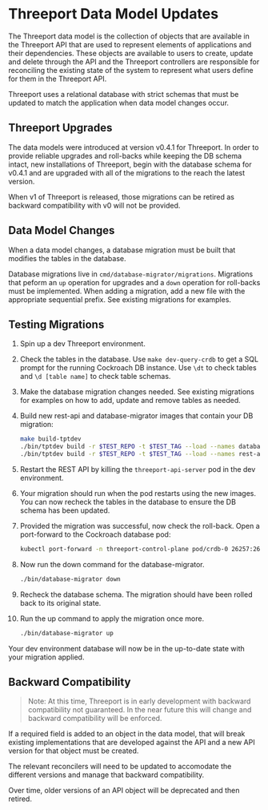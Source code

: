 # Threeport Data Model Updates

The Threeport data model is the collection of objects that are available in the
Threeport API that are used to represent elements of applications and their
dependencies.  These objects are available to users to create, update and delete
through the API and the Threeport controllers are responsible for reconciling
the existing state of the system to represent what users define for them in the
Threeport API.

Threeport uses a relational database with strict schemas that must be updated to
match the application when data model changes occur.

## Threeport Upgrades

The data models were introduced at version v0.4.1 for Threeport.  In order to
provide reliable upgrades and roll-backs while keeping the DB schema intact,
new installations of Threeport, begin with the database schema for v0.4.1 and
are upgraded with all of the migrations to the reach the latest version.

When v1 of Threeport is released, those migrations can be retired as backward
compatibility with v0 will not be provided.

## Data Model Changes

When a data model changes, a database migration must be built that modifies the
tables in the database.

Database migrations live in `cmd/database-migrator/migrations`.  Migrations that
peform an `up` operation for upgrades and a `down` operation for roll-backs must
be implemented.  When adding a migration, add a new file with the appropriate
sequential prefix.  See existing migrations for examples.

## Testing Migrations

1. Spin up a dev Threeport environment.
1. Check the tables in the database.  Use `make dev-query-crdb` to get a SQL
   prompt for the running Cockroach DB instance.  Use `\dt` to check tables and
   `\d [table name]` to check table schemas.
1. Make the database migration changes needed.  See existing migrations for
   examples on how to add, update and remove tables as needed.
1. Build new rest-api and database-migrator images that contain your DB
   migration:

   ```bash
   make build-tptdev
   ./bin/tptdev build -r $TEST_REPO -t $TEST_TAG --load --names database-migrator
   ./bin/tptdev build -r $TEST_REPO -t $TEST_TAG --load --names rest-api
   ```
1. Restart the REST API by killing the `threeport-api-server` pod in the dev
   environment.
1. Your migration should run when the pod restarts using the new images.  You
   can now recheck the tables in the database to ensure the DB schema has been
   updated.
1. Provided the migration was successful, now check the roll-back.  Open a
   port-forward to the Cockroach database pod:

   ```bash
   kubectl port-forward -n threeport-control-plane pod/crdb-0 26257:26257
   ```
1. Now run the down command for the database-migrator.

   ```bash
   ./bin/database-migrator down
   ```
1. Recheck the database schema.  The migration should have been rolled back to
   its original state.
1. Run the up command to apply the migration once more.

   ```bash
   ./bin/database-migrator up
   ```

Your dev environment database will now be in the up-to-date state with your
migration applied.

## Backward Compatibility

> Note: At this time, Threeport is in early development with backward
> compatibility not guaranteed.  In the near future this will change and
> backward compatibility will be enforced.

If a required field is added to an object in the data model, that will break
existing implementations that are developed against the API and a new API
version for that object must be created.

The relevant reconcilers will need to be updated to accomodate the different
versions and manage that backward compatibility.

Over time, older versions of an API object will be deprecated and then retired.

